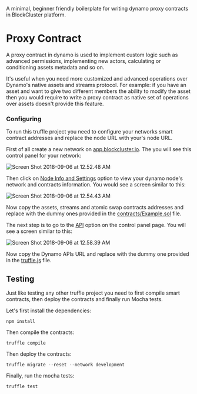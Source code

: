 A minimal, beginner friendly boilerplate for writing dynamo proxy contracts in BlockCluster platform.

# Proxy Contract

A proxy contract in dynamo is used to implement custom logic such as advanced permissions, implementing new actors, calculating or conditioning assets metadata and so on. 

It's useful when you need more customized and advanced operations over Dynamo's native assets and streams protocol. For example: if you have an asset and want to give two different members the ability to modify the asset then you would require to write a proxy contract as native set of operations over assets doesn't provide this feature.  

### Configuring

To run this truffle project you need to configure your networks smart contract addresses and replace the node URL with your's node URL.

First of all create a new network on [app.blockcluster.io](http://app.blockcluster.io/login). The you will see this control panel for your network:

![Screen Shot 2018-09-06 at 12.52.48 AM](https://s22.postimg.cc/c363yy9s1/Screen_Shot_2018-09-06_at_12.52.48_AM.png)

Then click on <u>Node Info and Settings</u> option to view your dynamo node's network and contracts information. You would see a screen similar to this:

![Screen Shot 2018-09-06 at 12.54.43 AM](https://s22.postimg.cc/itml8d22p/Screen_Shot_2018-09-06_at_12.54.43_AM.png)

Now copy the assets, streams and atomic swap contracts addresses and replace with the dummy ones provided in the [contracts/Example.sol](https://github.com/BlockClusterApp/proxy-contract/blob/master/contracts/Example.sol) file.

The next step is to go to the <u>API</u> option on the control panel page. You will see a screen similar to this:

![Screen Shot 2018-09-06 at 12.58.39 AM](https://s22.postimg.cc/3xo20qgdd/Screen_Shot_2018-09-06_at_12.58.39_AM.png)

Now copy the Dynamo APIs URL and replace with the dummy one provided in the [truffle.js](https://github.com/BlockClusterApp/proxy-contract/blob/master/truffle.js) file.

## Testing

Just like testing any other truffle project you need to first compile smart contracts, then deploy the contracts and finally run Mocha tests.

Let's first install the dependencies:

```shell
npm install
```

Then compile the contracts:

```shell
truffle compile
```

Then deploy the contracts:

```shell
truffle migrate --reset --network development
```

Finally, run the mocha tests:

```shell
truffle test
```



